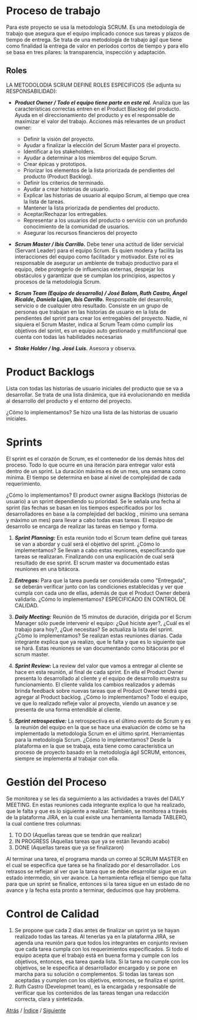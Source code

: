 # Proceso de trabajo
Para este proyecto se usa la metodología SCRUM. Es una metodología de trabajo que asegura que el equipo implicado conoce sus tareas y plazos de tiempo de entrega. Se trata de una metodología de trabajo ágil que tiene como finalidad la entrega de valor en períodos cortos de tiempo y para ello se basa en tres pilares: la transparencia, inspección y adaptación.

## Roles
LA METODOLODIA SCRUM DEFINE ROLES ESPECIFICOS (Se adjunta su RESPONSABILIDAD):
+  ***Product Owner / Todo el equipo tiene parte en este rol.*** Analiza que las características correctas entren en el Product Blackog del producto. Ayuda en el direccionamiento del producto y es el responsable de maximizar el valor del trabajo.
Acciones más relevantes de un product owner: 
      - Definir la visión del proyecto.
      - Ayudar a finalizar la elección del Scrum Master para el proyecto.
      - Identificar a los stakeholders.
      - Ayudar a determinar a los miembros del equipo Scrum.
      - Crear épicas y prototipos.
      - Priorizar los elementos de la lista priorizada de pendientes del producto (Product Backlog).
      - Definir los criterios de terminado.
      - Ayudar a crear historias de usuario.
      - Explicar las historias de usuario al equipo Scrum, al tiempo que crea la lista de tareas.
      - Mantener la lista priorizada de pendientes del producto.
      - Aceptar/Rechazar los entregables.
      - Representar a los usuarios del producto o servicio con un profundo conocimiento de la comunidad de usuarios.
      - Asegurar los recursos financieros del proyecto

+  ***Scrum Master / Ibis Carrillo.*** Debe tener una actitud de líder servicial (Servant Leader) para el equipo Scrum. Es quien modera y facilita las interacciones del equipo como facilitador y motivador. Este rol es responsable de asegurar un ambiente de trabajo productivo para el equipo, debe protegerlo de influencias externas, despejar los obstáculos y garantizar que se cumplan los principios, aspectos y procesos de la metodología Scrum.
+  ***Scrum Team (Equipo de desarrollo) / José Balam, Ruth Castro, Ángel Ricalde, Daniela Lujan, Ibis Carrillo.*** Responsable del desarrollo, servicio o de cualquier otro resultado. Consiste en un grupo de personas que trabajan en las historias de usuario en la lista de pendientes del sprint para crear los entregables del proyecto. Nadie, ni siquiera el Scrum Master, indica al Scrum Team cómo cumplir los objetivos del sprint, es un equipo auto gestionado y multifuncional que cuenta con todas las habilidades necesarias
+  ***Stake Holder / Ing. José Luis.*** Asesora y observa.


# Product Backlogs #
Lista con todas las historias de usuario iniciales del producto que se va a desarrollar. Se trata de una lista dinámica, que irá evolucionando en medida al desarrollo del producto y el entorno del proyecto.


¿Cómo lo implementamos? Se hizo una lista de las historias de usuario iniciales. 


# Sprints #
El sprint es el corazón de Scrum, es el contenedor de los demás hitos del proceso. Todo lo que ocurre en una iteración para entregar valor está dentro de un sprint. La duración máxima es de un mes, una semana como mínima. El tiempo se determina en base al nivel de complejidad de cada requerimiento. 

¿Cómo lo implementamos? El product owner asigna Backlogs (historias de usuario) a un sprint dependiendo su prioridad. Se le señala una fecha al sprint (las fechas se basan en los tiempos especificados por los desarrolladores en base a la complejidad del backlog , mínimo una semana y máximo un mes) para llevar a cabo todas esas tareas. El equipo de desarrollo se encarga de realizar las tareas en tiempo y forma.



1.  ***Sprint Planning:*** En esta reunión todo el Scrum team define qué tareas se van a abordar y cuál será el objetivo del sprint.
¿Cómo lo implementamos? Se llevan a cabo estas reuniones, especificando que tareas se realizaran. Finalizando con una explicación de cual será resultado de ese sprint. El scrum master va documentado estas reuniones en una bitácora.


2.  ***Entregas:*** Para que la tarea pueda ser considerada como "Entregada", se deberán verificar junto con las condiciones establecidas y ver que cumpla con cada uno de ellas, además de que el Product Owner deberá validarlo.
¿Cómo lo implementamos? ESPECIFICADO EN CONTROL DE CALIDAD.

3.	***Daily Meeting:*** Reunión de 15 minutos de duración, dirigida por el Scrum Manager sólo puede intervenir el equipo: ¿Qué hiciste ayer?, ¿Cuál es el trabajo para hoy?, ¿Qué necesitas? Se actualiza la lista del sprint.
¿Cómo lo implementamos? Se realizan estas reuniones diarias. Cada integrante explica que ya realizo, que le falta y que es lo siguiente que se hará. Estas reuniones se van documentando como bitácoras por el scrum master.


4.	***Sprint Review:*** La review del valor que vamos a entregar al cliente se hace en esta reunión, al final de cada sprint. En ella el Product Owner presenta lo desarrollado al cliente y el equipo de desarrollo muestra su funcionamiento.  El cliente valida los cambios realizados y además brinda feedback sobre nuevas tareas que el  Product Owner tendrá que agregar al Product backlog.
¿Cómo lo implementamos? Todo el equipo, ve que lo realizado refleje valor al proyecto, viendo un avance y se presenta de una forma entendible al cliente.


5.	***Sprint retrospective:*** La retrospectiva es el último evento de Scrum y es la reunión del equipo en la que se hace una evaluación de cómo se ha implementado la metodología Scrum en el último sprint. Herramientas para la metodología Scrum.
¿Cómo lo implementamos? Desde la plataforma en la que se trabaja, esta tiene como característica un proceso de proyecto basado en la metodología ágil SCRUM, entonces, siempre se implementa al trabajar con ella.


# Gestión del Proceso #
Se monitorea y se les da seguimiento a las actividades a través del DAILY MEETING. En estas reuniones cada integrante explica lo que ha realizado, que le falta y que es lo siguiente a realizar. También, se monitorea a través de la plataforma JIRA, en la cual existe una herramienta llamada TABLERO, la cual contiene tres columnas: 
1. TO DO (Aquellas tareas que se tendrán que realizar) 
2. IN PROGRESS (Aquellas tareas que ya se están llevando acabo) 
3. DONE (Aquellas tareas que ya se finalizaron)

Al terminar una tarea, el programa manda un correo al SCRUM MASTER en el cual se especifica que tarea se ha finalizado por el desarrollador.
Los retrasos se reflejan al ver que la tarea que se debe desarrollar sigue en un estado intermedio, sin ver avance. La herramienta refleja el tiempo que falta para que un sprint se finalice, entonces si la tarea sigue en un estado de no avance y la fecha esta pronto a terminar, deducimos que hay problema.


# Control de Calidad #
1.	Se propone que cada 2 días antes de finalizar un sprint ya se hayan realizado todas las tareas. Al tenerlas ya en la plataforma JIRA, se agenda una reunión para que todos los integrantes en conjunto revisen que cada tarea cumpla con los requerimientos especificados. Si todo el equipo acepta que el trabajo está en buena forma y cumple con los objetivos, entonces, esa tarea queda lista. Si la tarea no cumple con los objetivos, se le especifica al desarrollador encargado y se pone en marcha para su solución o complementos.
Si todas las tareas son aceptadas y cumplen con los objetivos, entonces, se finaliza el sprint.
2.	Ruth Castro (Developmet team), es la encargada y responsable de verificar que los contenidos de las tareas tengan una redacción correcta, clara y sintetizada.


[Atrás](https://github.com/Ibis-C/Metodos-de-organizaci-n/blob/Daniela-Lujan/Documentacion/3.%20Historias%20de%20usuario%20y%20requerimientos%20no%20funcionales.md#historias-de-usuario-y-requerimientos)
/ [Índice](https://github.com/Ibis-C/Metodos-de-organizaci-n/blob/Daniela-Lujan/README.md#indice "índice") /
[Siguiente](https://github.com/Ibis-C/Metodos-de-organizaci-n/blob/Daniela-Lujan/Documentacion/5.%20bitácora.md#bitácora)
